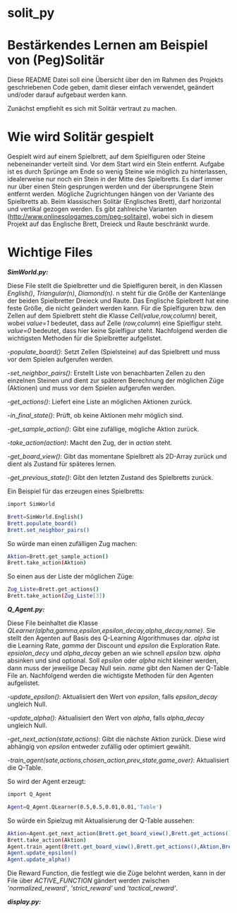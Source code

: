 # solit_py

# Bestärkendes Lernen am Beispiel von (Peg)Solitär 

Diese README Datei soll eine Übersicht über den im Rahmen des Projekts geschriebenen Code geben, 
damit dieser einfach verwendet, geändert und/oder darauf aufgebaut werden kann.

Zunächst empfiehlt es sich mit Solitär vertraut zu machen.

# Wie wird Solitär gespielt

Gespielt wird auf einem Spielbrett, auf dem Spielfiguren oder Steine nebeneinander verteilt sind. Vor dem Start wird ein Stein entfernt. Aufgabe ist es durch Sprünge am Ende so wenig Steine wie möglich zu hinterlassen, idealerweise nur noch ein Stein in der Mitte des Spielbretts. Es darf immer nur über einen Stein gesprungen werden und der übersprungene Stein entfernt werden. Mögliche Zugrichtungen hängen von der Variante des Spielbretts ab. Beim klassischen Solitär (Englisches Brett), darf horizontal und vertikal gezogen werden. Es gibt zahlreiche Varianten (http://www.onlinesologames.com/peg-solitaire), wobei sich in diesem Projekt auf das Englische Brett, Dreieck und Raute beschränkt wurde.

# Wichtige Files

***SimWorld.py:***

Diese File stellt die Spielbretter und die Spielfiguren bereit, in den Klassen *English()*, *Triangular(n)*, *Diamond(n)*. n steht für die Größe der Kantenlänge der beiden Spielbretter Dreieck und Raute. Das Englische Spielbrett hat eine feste Größe, die nicht geändert werden kann. Für die Spielfiguren bzw. den Zellen auf dem Spielbrett steht die Klasse *Cell(value,row,column)* bereit, wobei *value=1* bedeutet, dass auf Zelle (*row,column*) eine Spielfigur steht. *value=0* bedeutet, dass hier keine Spielfigur steht. Nachfolgend werden die wichtigsten Methoden für die Spielbretter aufgelistet.

-*populate_board()*: Setzt Zellen (Spielsteine) auf das Spielbrett und muss vor dem Spielen aufgerufen werden.

-*set_neighbor_pairs()*: Erstellt Liste von benachbarten Zellen zu den einzelnen Steinen und dient zur späteren Berechnung der möglichen Züge (Aktionen) und muss vor dem Spielen aufgerufen werden.

-*get_actions()*: Liefert eine Liste an möglichen Aktionen zurück.

-*in_final_state()*: Prüft, ob keine Aktionen mehr möglich sind.

-*get_sample_action()*: Gibt eine zufällige, mögliche Aktion zurück.

-*take_action(action)*: Macht den Zug, der in *action* steht.

-*get_board_view()*: Gibt das momentane Spielbrett als 2D-Array zurück und dient als Zustand für späteres lernen.

-*get_previous_state()*: Gibt den letzten Zustand des Spielbretts zurück.

Ein Beispiel für das erzeugen eines Spielbretts:
```bash
import SimWorld

Brett=SimWorld.English()
Brett.populate_board()
Brett.set_neighbor_pairs()
```
So würde man einen zufälligen Zug machen:
```bash
Aktion=Brett.get_sample_action()
Brett.take_action(Aktion)
```
So einen aus der Liste der möglichen Züge:
```bash
Zug_Liste=Brett.get_actions()
Brett.take_action(Zug_Liste[3])
```

***Q_Agent.py:***

Diese File beinhaltet die Klasse *QLearner(alpha,gamma,epsilon,epsilon_decay,alpha_decay,name)*. Sie stellt den Agenten auf Basis des Q-Learning Algorithmuses dar. *alpha* ist die Learning Rate, *gamma* der Discount und *epsilon* die Exploration Rate. *epsiolon_decy* und *alpha_decay* geben an wie schnell *epsilon* bzw. *alpha* absinken und sind optional. Soll *epsilon* oder *alpha* nicht kleiner werden, dann muss der jeweilige Decay Null sein. *name* gibt den Namen der Q-Table File an. Nachfolgend werden die wichtigste Methoden für den Agenten aufgelistet.

-*update_epsilon()*: Aktualisiert den Wert von *epsilon*, falls *epsilon_decay* ungleich Null.

-*update_alpha()*: Aktualisiert den Wert von *alpha*, falls *alpha_decay* ungleich Null.

-*get_next_action(state,actions)*: Gibt die nächste Aktion zurück. Diese wird abhängig von *epsilon* entweder zufällig oder optimiert gewählt.

-*train_agent(sate,actions,chosen_action,prev_state,game_over)*: Aktualisiert die Q-Table.

So wird der Agent erzeugt:
```bash
import Q_Agent

Agent=Q_Agent.QLearner(0.5,0.5,0.01,0.01,'Table')
```
So würde ein Spielzug mit Aktualisierung der Q-Table aussehen:
```bash
Aktion=Agent.get_next_action(Brett.get_board_view(),Brett.get_actions())
Brett.take_action(Aktion)
Agent.train_agent(Brett.get_board_view(),Brett.get_actions(),Aktion,Brett.get_previous_state(),Brett.in_final_state())
Agent.update_epsilon()
Agent.update_alpha()
```

Die Reward Function, die festlegt wie die Züge belohnt werden, kann in der File über *ACTIVE_FUNCTION* gändert werden zwischen *'normalized_reward'*, *'strict_reward'* und *'tactical_reward'*.

***display.py:***

